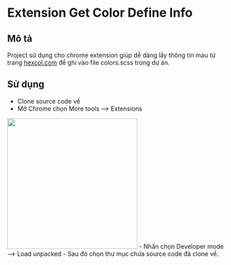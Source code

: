 # Extension Get Color Define Info

## Mô tả
Project sử dụng cho chrome extension giúp dễ dàng lấy thông tin màu từ trang <a href="https://hexcol.com/">hexcol.com</a> để ghi vào file colors.scss trong dự án.
## Sử dụng
- Clone source code về
- Mở Chrome chọn More tools --> Extensions
<img src="https://user-images.githubusercontent.com/73534639/180786089-6e9f7489-1c4a-4e7e-8d01-93f96a2624b7.png" width="300px"/>
- Nhấn chọn Developer mode --> Load unpacked
- Sau đó chọn thư mục chứa source code đã clone về.
